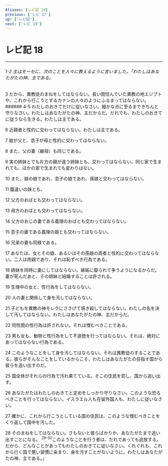 ```yaml
---
Aliases: [レビ記 18]
previous: ['レビ 17']
up: ['レビ記']
next: ['レビ 19']
---
```

# レビ記 18

***
###### 1-2 主はモーセに、次のことを人々に教えるように言いました。「わたしはあなたがたの神、主である。 



3 
だから、異教徒のまねをしてはならない。長い間住んでいた異教の地エジプトや、これから行こうとするカナンの人々のようにふるまってはならない。 ###### 4-5 わたしのおきてだけに従いなさい。細かな点に至るまできちんと守りなさい。わたしはあなたがたの神、主だからだ。だれでも、わたしのおきてに従うなら生きる。わたしは主である。 



6 
近親者と性的に交わってはならない。わたしは主である。 



7 
娘が父と、息子が母と性的に交わってはならない。 



8 
また、父の妻（継母）も同じである。 



9 
実の姉妹とでも片方の親が違う姉妹とも、交わってはならない。同じ家で生まれても、ほかの家で生まれても変わりはない。 



10 
また、娘の娘であれ、息子の娘であれ、孫娘と交わってはならない。 



11 
腹違いの妹とも、 



12 
父方のおばとも交わってはならない。 



13 
母方のおばとも交わってはならない。 



14 
父方のおじの妻である義理のおばとも交わってはならない。 



15 
息子の妻である義理の娘とも交わってはならない。 



16 
兄弟の妻も同様である。 



17 
あなたは、女とその娘、あるいはその孫娘の両者と性的に交わってはならない。二人は肉親であり、それは恥ずべき行為である。 



18 
姉妹を同時に妻にしてはならない。嫉妬に駆られて争うようになるからだ。妻が死んだあと、その姉妹と結婚することは許される。 



19 
生理中の女と、性行為をしてはならない。 



20 
人の妻と関係して身を汚してはならない。 



21 
子どもを異教の神モレクにささげて焼き殺してはならない。わたしの名を決して汚してはならない。わたしはあなたがたの神、主だからだ。 



22 
同性間の性行為は許されない。それは憎むべきことである。 



23 
男も女も、動物と性行為をして不道徳を行ってはならない。それは、絶対にあってはならない行為である。 



24 
このようなことをして身を汚してはならない。それは異教徒のすることである。彼らがそんなことをしているからこそ、わたしはあなたがたの目指す国から彼らを追い出すのだ。 



25 
国全体がそれらの行為で汚れ果てている。そこの住民を罰し、国から追い出す。 



26 
あなたがたはわたしのおきてと定めをしっかり守りなさい。このような恐るべきことを行ってはならない。イスラエル人も在留外国人も、わたしに従いなさい。 



27 
確かに、これから行こうとしている国の住民は、このような憎むべきことをくり返して国中を汚した。 



28 
そのまねをしてはならない。さもないと彼らばかりか、あなたがたまで追い出すことになる。 <sup class="versenum">29-30</sup>このようなことを行う者は、だれであっても追放する。だから、どんなことがあってもわたしのおきてに従いなさい。くれぐれも、これから行く国で悪い習慣に染まり、身を汚すことがないように。わたしはあなたがたの神、主である。」
